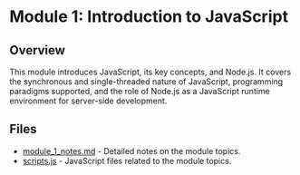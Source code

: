 # Module 1: Introduction to JavaScript

## Overview

This module introduces JavaScript, its key concepts, and Node.js. It covers the synchronous and single-threaded nature of JavaScript, programming paradigms supported, and the role of Node.js as a JavaScript runtime environment for server-side development.

## Files

- [module_1_notes.md](./module_1_notes.md) - Detailed notes on the module topics.
- [scripts.js](./scripts.js) - JavaScript files related to the module topics.
